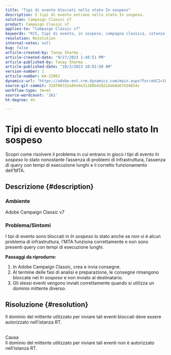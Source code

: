 ```yaml
---
title: "Tipi di evento bloccati nello stato In sospeso"
description: I tipi di evento entrano nello stato In sospeso.
solution: Campaign Classic v7
product: Campaign Classic v7
applies-to: "Campaign Classic v7"
keywords: "KCS, tipi di evento, in sospeso, campagna classica, istanza RT, bloccato, stato"
resolution: Resolution
internal-notes: null
bug: false
article-created-by: Tanay Sharma .
article-created-date: "9/27/2023 1:48:51 PM"
article-published-by: Tanay Sharma .
article-published-date: "10/3/2023 10:01:50 AM"
version-number: 1
article-number: KA-22901
dynamics-url: "https://adobe-ent.crm.dynamics.com/main.aspx?forceUCI=1&pagetype=entityrecord&etn=knowledgearticle&id=b344ce94-3c5d-ee11-be6f-6045bd006295"
source-git-commit: 32df08332a45e4e31288b42821dab0a67424854c
workflow-type: tm+mt
source-wordcount: '161'
ht-degree: 4%

---
```


# Tipi di evento bloccati nello stato In sospeso


Scopri come risolvere il problema in cui entrano in gioco i tipi di evento *In sospeso* lo stato nonostante l’assenza di problemi di infrastruttura, l’assenza di query con tempi di esecuzione lunghi e il corretto funzionamento dell’MTA.

## Descrizione {#description}


### Ambiente

Adobe Campaign Classic v7



### Problema/Sintomi

I tipi di evento sono bloccati in *In sospeso* lo stato anche se non vi è alcun problema di infrastruttura, l’MTA funziona correttamente e non sono presenti query con tempi di esecuzione lunghi.

<b>Passaggi da riprodurre:</b>

1. In Adobe Campaign Classic, crea e invia consegne.
2. Al termine delle fasi di analisi e preparazione, le consegne rimangono bloccate nel *In sospeso* e non inviato al destinatario.
3. Gli stessi eventi vengono inviati correttamente quando si utilizza un dominio mittente diverso.



## Risoluzione {#resolution}


Il dominio del mittente utilizzato per inviare tali eventi bloccati deve essere autorizzato nell’istanza RT.


<br>Causa<br>
Il dominio del mittente utilizzato per inviare tali eventi non è autorizzato nell’istanza RT.
